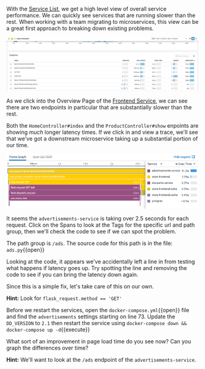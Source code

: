 With the [Service List](https://app.datadoghq.com/apm/services?env=sfo101), we get a high level view of overall service performance. We can quickly see services that are running slower than the rest. When working with a team migrating to microservices, this view can be a great first approach to breaking down existing problems.

![Slow Services](./assets/bottleneck.gif)

As we click into the Overview Page of the [Frontend Service](https://app.datadoghq.com/apm/service/store-frontend), we can see there are two endpoints in particular that are substantially slower than the rest.

Both the `HomeController#index` and the `ProductController#show` enpoints are showing *much* longer latency times. If we click in and view a trace, we'll see that we've got a downstream microservice taking up a substantial portion of our time.

![Flame Graph](./assets/store-frontend_flame-graph.png)


It seems the `advertisements-service` is taking over 2.5 seconds for each request. Click on the Spans to look at the Tags for the specific url and path group, then we'll check the code to see if we can spot the problem.

The path group is `/ads`. The source code for this path is in the file: `ads.py`{{open}}

Looking at the code, it appears we've accidentally left a line in from testing what happens if latency goes up. Try spotting the line and removing the code to see if you can bring the latency down again.

Since this is a simple fix, let's take care of this on our own.

**Hint:** Look for `flask_request.method == 'GET'` 

Before we restart the services, open the `docker-compose.yml`{{open}} file and find the `advertisements` settings starting on line 73. Update the `DD_VERSION` to `2.1` then restart the service using `docker-compose down && docker-compose up -d`{{execute}}

What sort of an improvement in page load time do you see now? Can you graph the differences over time?

**Hint:** We'll want to look at the `/ads` endpoint of the `advertisements-service`.
